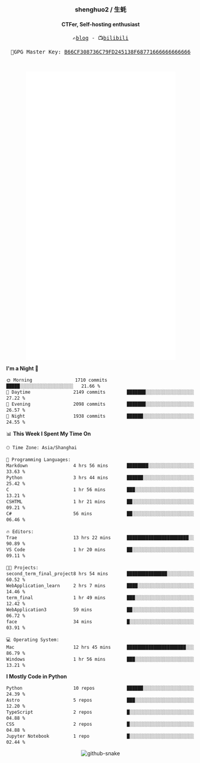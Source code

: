 <h3 align="center"> shenghuo2 / 生蚝 </h3>
<h4 align="center" >CTFer, Self-hosting enthusiast</h3>


<p align="center">
  <samp>
    ✍️<a href="https://blog.shenghuo2.top/">blog</a> -
    📺<a href="https://space.bilibili.com/85894935">bilibili</a>
  </samp>
</p>
<p align="center">
  <samp>
     🔐GPG Master Key: <a align="center" href="https://github.com/shenghuo2.gpg">B66CF308736C79FD245138F68771666666666666</a>
  </samp>
</p>
<br>
<p align="center">
  <a href="https://github.com/shenghuo2">
    <img width="400" align="top" src="https://github.com/shenghuo2/shenghuo2/blob/main/metrics.left.svg" />
  </a>
  <a href="https://github.com/shenghuo2">
    <img width="400" align="top" src="https://github.com/shenghuo2/shenghuo2/blob/main/metrics.right.svg" />
  </a>
</p>


<!--START_SECTION:waka-->
**I'm a Night 🦉** 

```text
🌞 Morning                1710 commits        █████░░░░░░░░░░░░░░░░░░░░   21.66 % 
🌆 Daytime                2149 commits        ███████░░░░░░░░░░░░░░░░░░   27.22 % 
🌃 Evening                2098 commits        ███████░░░░░░░░░░░░░░░░░░   26.57 % 
🌙 Night                  1938 commits        ██████░░░░░░░░░░░░░░░░░░░   24.55 % 
```


📊 **This Week I Spent My Time On** 

```text
🕑︎ Time Zone: Asia/Shanghai

💬 Programming Languages: 
Markdown                 4 hrs 56 mins       ████████░░░░░░░░░░░░░░░░░   33.63 % 
Python                   3 hrs 44 mins       ██████░░░░░░░░░░░░░░░░░░░   25.42 % 
C                        1 hr 56 mins        ███░░░░░░░░░░░░░░░░░░░░░░   13.21 % 
CSHTML                   1 hr 21 mins        ██░░░░░░░░░░░░░░░░░░░░░░░   09.21 % 
C#                       56 mins             ██░░░░░░░░░░░░░░░░░░░░░░░   06.46 % 

🔥 Editors: 
Trae                     13 hrs 22 mins      ███████████████████████░░   90.89 % 
VS Code                  1 hr 20 mins        ██░░░░░░░░░░░░░░░░░░░░░░░   09.11 % 

🐱‍💻 Projects: 
second_term_final_project8 hrs 54 mins       ███████████████░░░░░░░░░░   60.52 % 
WebApplication_learn     2 hrs 7 mins        ████░░░░░░░░░░░░░░░░░░░░░   14.46 % 
term_final               1 hr 49 mins        ███░░░░░░░░░░░░░░░░░░░░░░   12.42 % 
WebApplication3          59 mins             ██░░░░░░░░░░░░░░░░░░░░░░░   06.72 % 
face                     34 mins             █░░░░░░░░░░░░░░░░░░░░░░░░   03.91 % 

💻 Operating System: 
Mac                      12 hrs 45 mins      ██████████████████████░░░   86.79 % 
Windows                  1 hr 56 mins        ███░░░░░░░░░░░░░░░░░░░░░░   13.21 % 
```

**I Mostly Code in Python** 

```text
Python                   10 repos            ██████░░░░░░░░░░░░░░░░░░░   24.39 % 
Astro                    5 repos             ███░░░░░░░░░░░░░░░░░░░░░░   12.20 % 
TypeScript               2 repos             █░░░░░░░░░░░░░░░░░░░░░░░░   04.88 % 
CSS                      2 repos             █░░░░░░░░░░░░░░░░░░░░░░░░   04.88 % 
Jupyter Notebook         1 repo              █░░░░░░░░░░░░░░░░░░░░░░░░   02.44 % 
```




<!--END_SECTION:waka-->


<div align="center">
  <picture>
    <source media="(prefers-color-scheme: dark)" srcset="https://gist.githubusercontent.com/shenghuo2/bfce20b14ab0484cef03bae6e60e0b3a/raw/github-snake-dark.svg" />
    <source media="(prefers-color-scheme: light)" srcset="https://gist.githubusercontent.com/shenghuo2/bfce20b14ab0484cef03bae6e60e0b3a/raw/github-snake.svg" />
    <img alt="github-snake" src="https://gist.githubusercontent.com/shenghuo2/bfce20b14ab0484cef03bae6e60e0b3a/raw/github-snake.svg" />
  </picture>
</div>

<!--
**shenghuo2/shenghuo2** is a ✨ _special_ ✨ repository because its `README.md` (this file) appears on your GitHub profile.

Here are some ideas to get you started:

- 🔭 I’m currently working on ...
- 🌱 I’m currently learning ...
- 👯 I’m looking to collaborate on ...
- 🤔 I’m looking for help with ...
- 💬 Ask me about ...
- 📫 How to reach me: ...
- 😄 Pronouns: ...
- ⚡ Fun fact: ...
-->
